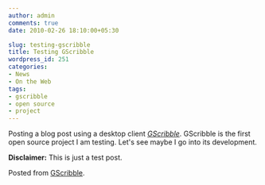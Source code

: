 ```yaml
---
author: admin
comments: true
date: 2010-02-26 18:10:00+05:30

slug: testing-gscribble
title: Testing GScribble
wordpress_id: 251
categories:
- News
- On the Web
tags:
- gscribble
- open source
- project
---
```


Posting a blog post using a desktop client _[GScribble](http://sourceforge.net/projects/gscribble/)_. GScribble is the first open source project I am testing. Let's see maybe I go into its development.

**Disclaimer:** This is just a test post.

Posted from [GScribble](http://sourceforge.net/projects/gscribble/).
